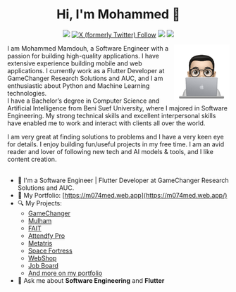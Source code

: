 <h1 align="center">Hi, I'm Mohammed 👋</h1>
<p align="center">
    <a href="https://www.linkedin.com/in/m074med"><img src="https://img.shields.io/badge/linkedin-%230177B5?style=flat&logo=linkedin&logoColor=white"/></a>
    <a href="https://twitter.com/_m074med_"><img alt="X (formerly Twitter) Follow" src="https://img.shields.io/twitter/follow/:_m074med_"></a>
    <a href="https://www.instagram.com/_m074med_"><img src="https://img.shields.io/badge/instagram-%23E4415F?style=flat&logo=instagram&logoColor=white"/></a>
    <a href="https://www.facebook.com/m074med"><img src="https://img.shields.io/badge/facebook-%233b5998?style=flat&logo=facebook&logoColor=white"/></a>
  </p>
  
  <img src="https://github.com/M074MED/M074MED/blob/main/profile-img.png" align="right" width="25%"/>

I am Mohammed Mamdouh, a Software Engineer with a passion for building high-quality applications. I have extensive experience building mobile and web applications. I currently work as a Flutter Developer at GameChanger Research Solutions and AUC, and I am enthusiastic about Python and Machine Learning technologies.<br/>
I have a Bachelor’s degree in Computer Science and Artificial Intelligence from Beni Suef University, where I majored in Software Engineering. My strong technical skills and excellent interpersonal skills have enabled me to work and interact with clients all over the world.

I am very great at finding solutions to problems and I have a very keen eye for details. I enjoy building fun/useful projects in my free time. I am an avid reader and lover of following new tech and AI models & tools, and I like content creation.
<br/>
<br/>

- 🔭 I'm a Software Engineer | Flutter Developer at GameChanger Research Solutions and AUC.
- 📁 My Portfolio: [https://m074med.web.app](https://m074med.web.app/)
- 🔍 My Projects:
  - [GameChanger](https://m074med.web.app/project-detail/gamechanger)
  - [Mulham](https://m074med.web.app/project-detail/mulham)
  - [FAIT](https://m074med.web.app/project-detail/fait)
  - [Attendfy Pro](https://m074med.web.app/project-detail/attendfy_pro)
  - [Metatris](https://m074med.web.app/project-detail/metatris)
  - [Space Fortress](https://m074med.web.app/project-detail/space_fortress)
  - [WebShop](https://m074med.web.app/project-detail/webshop)
  - [Job Board](https://m074med.web.app/project-detail/job_board)
  - [And more on my portfolio](https://m074med.web.app)
- 💬 Ask me about **Software Engineering** and **Flutter**
